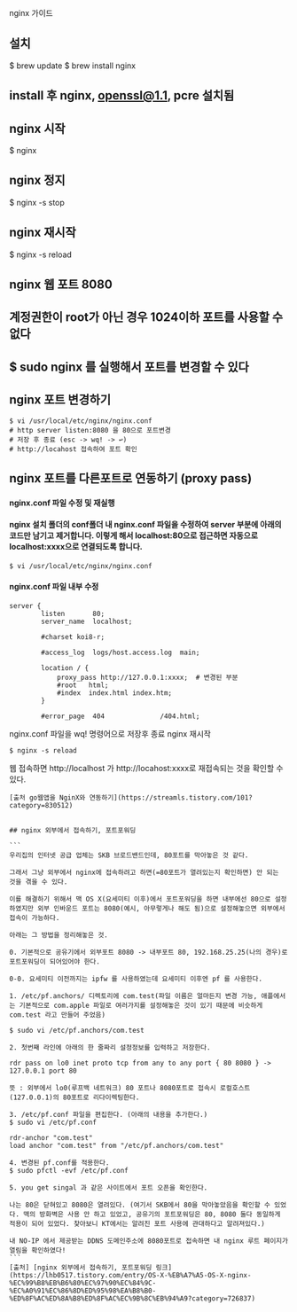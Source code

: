 nginx 가이드



## 설치 

$ brew update
$ brew install nginx

## install 후 nginx, openssl@1.1, pcre 설치됨

## nginx 시작
$ nginx
## nginx 정지
$ nginx -s stop
## nginx 재시작
$ nginx -s reload

## nginx 웹 포트 8080
## 계정권한이 root가 아닌 경우 1024이하 포트를 사용할 수 없다
## $ sudo nginx 를 실행해서 포트를 변경할 수 있다

## nginx 포트 변경하기
~~~
$ vi /usr/local/etc/nginx/nginx.conf
# http server listen:8080 을 80으로 포트변경
# 저장 후 종료 (esc -> wq! -> ↩︎)
# http://locahost 접속하여 포트 확인
~~~

## nginx 포트를 다른포트로 연동하기 (proxy pass)

#### nginx.conf 파일 수정 및 재실행
#### nginx 설치 폴더의 conf폴더 내 nginx.conf 파일을 수정하여 server 부분에 아래의 코드만 남기고 제거합니다. 이렇게 해서 localhost:80으로 접근하면 자동으로 localhost:xxxx으로 연결되도록 합니다. 

```
$ vi /usr/local/etc/nginx/nginx.conf
```

#### nginx.conf 파일 내부 수정
~~~
server {
        listen       80;
        server_name  localhost;

        #charset koi8-r;

        #access_log  logs/host.access.log  main;

        location / {
            proxy_pass http://127.0.0.1:xxxx;  # 변경된 부분
            #root   html;
            #index  index.html index.htm;
        }

        #error_page  404              /404.html;
~~~
nginx.conf 파일을 wq! 명령어으로 저장후 종료
nginx 재시작 
```
$ nginx -s reload
```
웹 접속하면 http://localhost 가 http://locahost:xxxx로 재접속되는 것을 확인할 수 있다.
~~~
[출처 go웹앱을 NginX와 연동하기](https://streamls.tistory.com/101?category=830512)


## nginx 외부에서 접속하기, 포트포워딩

```
우리집의 인터넷 공급 업체는 SKB 브로드밴드인데, 80포트를 막아놓은 것 같다.

그래서 그냥 외부에서 nginx에 접속하려고 하면(=80포트가 열려있는지 확인하면) 안 되는 것을 겪을 수 있다.

이를 해결하기 위해서 맥 OS X(요세미티 이후)에서 포트포워딩을 하면 내부에선 80으로 설정하였지만 외부 인바운드 포트는 8080(예시, 아무렇게나 해도 됨)으로 설정해놓으면 외부에서 접속이 가능하다.

아래는 그 방법을 정리해놓은 것.

0. 기본적으로 공유기에서 외부포트 8080 -> 내부포트 80, 192.168.25.25(나의 경우)로 포트포워딩이 되어있어야 한다.

0-0. 요세미티 이전까지는 ipfw 를 사용하였는데 요세미티 이후엔 pf 를 사용한다.

1. /etc/pf.anchors/ 디렉토리에 com.test(파일 이름은 얼마든지 변경 가능, 애플에서는 기본적으로 com.apple 파일로 여러가지를 설정해놓은 것이 있기 때문에 비슷하게 com.test 라고 만들어 주었음)

$ sudo vi /etc/pf.anchors/com.test

2. 첫번째 라인에 아래의 한 줄짜리 설정정보를 입력하고 저장한다.

rdr pass on lo0 inet proto tcp from any to any port { 80 8080 } -> 127.0.0.1 port 80

뜻 : 외부에서 lo0(루프백 네트워크) 80 포트나 8080포트로 접속시 로컬호스트(127.0.0.1)의 80포트로 리다이렉팅한다.

3. /etc/pf.conf 파일을 편집한다. (아래의 내용을 추가한다.)
$ sudo vi /etc/pf.conf

rdr-anchor "com.test"
load anchor "com.test" from "/etc/pf.anchors/com.test"

4. 변경된 pf.conf를 적용한다.
$ sudo pfctl -evf /etc/pf.conf

5. you get singal 과 같은 사이트에서 포트 오픈을 확인한다.

나는 80은 닫혀있고 8080은 열려있다. (여기서 SKB에서 80을 막아놓았음을 확인할 수 있었다. 맥의 방화벽은 사용 안 하고 있었고, 공유기의 포트포워딩은 80, 8080 둘다 동일하게 적용이 되어 있었다. 찾아보니 KT에서는 알려진 포트 사용에 관대하다고 알려져있다.)

내 NO-IP 에서 제공받는 DDNS 도메인주소에 8080포트로 접속하면 내 nginx 루트 페이지가 열림을 확인하였다!
```
[출처] [nginx 외부에서 접속하기, 포트포워딩 링크](https://lhb0517.tistory.com/entry/OS-X-%EB%A7%A5-OS-X-nginx-%EC%99%B8%EB%B6%80%EC%97%90%EC%84%9C-%EC%A0%91%EC%86%8D%ED%95%98%EA%B8%B0-%ED%8F%AC%ED%8A%B8%ED%8F%AC%EC%9B%8C%EB%94%A9?category=726837)

